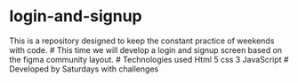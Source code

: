 # login-and-signup
This is a repository designed to keep the constant practice of weekends with code.  # This time we will develop a login and signup screen based on the figma community layout.  # Technologies used  Html 5 css 3 JavaScript  # Developed by  Saturdays with challenges
